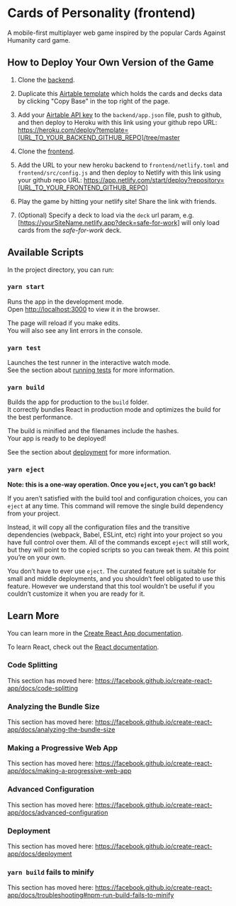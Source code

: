 # Cards of Personality (frontend)
A mobile-first multiplayer web game inspired by the popular Cards Against Humanity card game.

## How to Deploy Your Own Version of the Game

1. Clone the [backend](https://github.com/sdennett55/cards-of-personality-backend).

2. Duplicate this [Airtable template](https://airtable.com/shr9xPObtiWFRa3gU) which holds the cards and decks data by clicking "Copy Base" in the top right of the page.

3. Add your [Airtable API key](https://airtable.com/account) to the `backend/app.json` file, push to github, and then deploy to Heroku with this link using your github repo URL: https://heroku.com/deploy?template=[URL_TO_YOUR_BACKEND_GITHUB_REPO]/tree/master

4. Clone the [frontend](https://github.com/sdennett55/cards-of-personality-frontend).

5. Add the URL to your new heroku backend to `frontend/netlify.toml` and `frontend/src/config.js` and then deploy to Netlify with this link using your github repo URL: https://app.netlify.com/start/deploy?repository=[URL_TO_YOUR_FRONTEND_GITHUB_REPO]

7. Play the game by hitting your netlify site! Share the link with friends.

8. (Optional) Specify a deck to load via the `deck` url param, e.g. [https://yourSiteName.netlify.app?deck=safe-for-work] will only load cards from the _safe-for-work_ deck.

## Available Scripts

In the project directory, you can run:

### `yarn start`

Runs the app in the development mode.<br />
Open [http://localhost:3000](http://localhost:3000) to view it in the browser.

The page will reload if you make edits.<br />
You will also see any lint errors in the console.

### `yarn test`

Launches the test runner in the interactive watch mode.<br />
See the section about [running tests](https://facebook.github.io/create-react-app/docs/running-tests) for more information.

### `yarn build`

Builds the app for production to the `build` folder.<br />
It correctly bundles React in production mode and optimizes the build for the best performance.

The build is minified and the filenames include the hashes.<br />
Your app is ready to be deployed!

See the section about [deployment](https://facebook.github.io/create-react-app/docs/deployment) for more information.

### `yarn eject`

**Note: this is a one-way operation. Once you `eject`, you can’t go back!**

If you aren’t satisfied with the build tool and configuration choices, you can `eject` at any time. This command will remove the single build dependency from your project.

Instead, it will copy all the configuration files and the transitive dependencies (webpack, Babel, ESLint, etc) right into your project so you have full control over them. All of the commands except `eject` will still work, but they will point to the copied scripts so you can tweak them. At this point you’re on your own.

You don’t have to ever use `eject`. The curated feature set is suitable for small and middle deployments, and you shouldn’t feel obligated to use this feature. However we understand that this tool wouldn’t be useful if you couldn’t customize it when you are ready for it.

## Learn More

You can learn more in the [Create React App documentation](https://facebook.github.io/create-react-app/docs/getting-started).

To learn React, check out the [React documentation](https://reactjs.org/).

### Code Splitting

This section has moved here: https://facebook.github.io/create-react-app/docs/code-splitting

### Analyzing the Bundle Size

This section has moved here: https://facebook.github.io/create-react-app/docs/analyzing-the-bundle-size

### Making a Progressive Web App

This section has moved here: https://facebook.github.io/create-react-app/docs/making-a-progressive-web-app

### Advanced Configuration

This section has moved here: https://facebook.github.io/create-react-app/docs/advanced-configuration

### Deployment

This section has moved here: https://facebook.github.io/create-react-app/docs/deployment

### `yarn build` fails to minify

This section has moved here: https://facebook.github.io/create-react-app/docs/troubleshooting#npm-run-build-fails-to-minify
